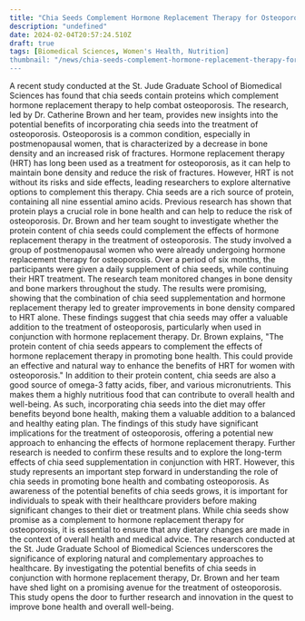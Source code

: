 ```yaml
---
title: "Chia Seeds Complement Hormone Replacement Therapy for Osteoporosis"
description: "undefined"
date: 2024-02-04T20:57:24.510Z
draft: true
tags: [Biomedical Sciences, Women's Health, Nutrition]
thumbnail: "/news/chia-seeds-complement-hormone-replacement-therapy-for-osteoporosis/thumb.png"
---
```


A recent study conducted at the St. Jude Graduate School of Biomedical Sciences has found that chia seeds contain proteins which complement hormone replacement therapy to help combat osteoporosis. The research, led by Dr. Catherine Brown and her team, provides new insights into the potential benefits of incorporating chia seeds into the treatment of osteoporosis. 
Osteoporosis is a common condition, especially in postmenopausal women, that is characterized by a decrease in bone density and an increased risk of fractures. Hormone replacement therapy (HRT) has long been used as a treatment for osteoporosis, as it can help to maintain bone density and reduce the risk of fractures. However, HRT is not without its risks and side effects, leading researchers to explore alternative options to complement this therapy. 
Chia seeds are a rich source of protein, containing all nine essential amino acids. Previous research has shown that protein plays a crucial role in bone health and can help to reduce the risk of osteoporosis. Dr. Brown and her team sought to investigate whether the protein content of chia seeds could complement the effects of hormone replacement therapy in the treatment of osteoporosis. 
The study involved a group of postmenopausal women who were already undergoing hormone replacement therapy for osteoporosis. Over a period of six months, the participants were given a daily supplement of chia seeds, while continuing their HRT treatment. The research team monitored changes in bone density and bone markers throughout the study. The results were promising, showing that the combination of chia seed supplementation and hormone replacement therapy led to greater improvements in bone density compared to HRT alone. 
These findings suggest that chia seeds may offer a valuable addition to the treatment of osteoporosis, particularly when used in conjunction with hormone replacement therapy. Dr. Brown explains, "The protein content of chia seeds appears to complement the effects of hormone replacement therapy in promoting bone health. This could provide an effective and natural way to enhance the benefits of HRT for women with osteoporosis." 
In addition to their protein content, chia seeds are also a good source of omega-3 fatty acids, fiber, and various micronutrients. This makes them a highly nutritious food that can contribute to overall health and well-being. As such, incorporating chia seeds into the diet may offer benefits beyond bone health, making them a valuable addition to a balanced and healthy eating plan. 
The findings of this study have significant implications for the treatment of osteoporosis, offering a potential new approach to enhancing the effects of hormone replacement therapy. Further research is needed to confirm these results and to explore the long-term effects of chia seed supplementation in conjunction with HRT. However, this study represents an important step forward in understanding the role of chia seeds in promoting bone health and combating osteoporosis. 
As awareness of the potential benefits of chia seeds grows, it is important for individuals to speak with their healthcare providers before making significant changes to their diet or treatment plans. While chia seeds show promise as a complement to hormone replacement therapy for osteoporosis, it is essential to ensure that any dietary changes are made in the context of overall health and medical advice. 
The research conducted at the St. Jude Graduate School of Biomedical Sciences underscores the significance of exploring natural and complementary approaches to healthcare. By investigating the potential benefits of chia seeds in conjunction with hormone replacement therapy, Dr. Brown and her team have shed light on a promising avenue for the treatment of osteoporosis. This study opens the door to further research and innovation in the quest to improve bone health and overall well-being. 
